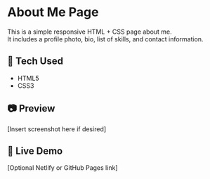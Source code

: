 # About Me Page

This is a simple responsive HTML + CSS page about me.  
It includes a profile photo, bio, list of skills, and contact information.

## 🔧 Tech Used
- HTML5
- CSS3

## 📷 Preview
[Insert screenshot here if desired]

## 🔗 Live Demo
[Optional Netlify or GitHub Pages link]
